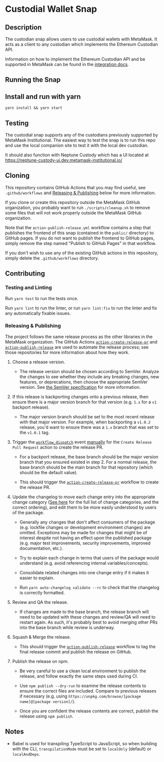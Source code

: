 # Custodial Wallet Snap

## Description

The custodian snap allows users to use custodial wallets with MetaMask. It acts as a client to any custodian which implements the Ethereum Custodian API.

Information on how to implement the Ethereum Custodian API and be supported in MetaMask can be found in the [integration docs](integration-docs/index.md).

## Running the Snap

## Install and run with yarn

```shell
yarn install && yarn start
```

## Testing

The custodial snap supports any of the custodians previously supported by MetaMask Institutional. The easiest way to test the snap is to run this repo and use the local companion site to test it with the local dev custodian.

It should also function with Neptune Custody which has a UI located at https://neptune-custody-ui.dev.metamask-institutional.io/

## Cloning

This repository contains GitHub Actions that you may find useful, see
`.github/workflows` and [Releasing &
Publishing](https://github.com/MetaMask/template-snap-monorepo/edit/main/README.md#releasing--publishing)
below for more information.

If you clone or create this repository outside the MetaMask GitHub
organization, you probably want to run `./scripts/cleanup.sh` to remove some
files that will not work properly outside the MetaMask GitHub organization.

Note that the `action-publish-release.yml` workflow contains a step that
publishes the frontend of this snap (contained in the `public/` directory) to
GitHub pages. If you do not want to publish the frontend to GitHub pages,
simply remove the step named "Publish to GitHub Pages" in that workflow.

If you don't wish to use any of the existing GitHub actions in this repository,
simply delete the `.github/workflows` directory.

## Contributing

### Testing and Linting

Run `yarn test` to run the tests once.

Run `yarn lint` to run the linter, or run `yarn lint:fix` to run the linter and
fix any automatically fixable issues.

### Releasing & Publishing

The project follows the same release process as the other libraries in the
MetaMask organization. The GitHub Actions
[`action-create-release-pr`](https://github.com/MetaMask/action-create-release-pr)
and
[`action-publish-release`](https://github.com/MetaMask/action-publish-release)
are used to automate the release process; see those repositories for more
information about how they work.

1. Choose a release version.

   - The release version should be chosen according to SemVer. Analyze the
     changes to see whether they include any breaking changes, new features, or
     deprecations, then choose the appropriate SemVer version. See [the SemVer
     specification](https://semver.org/) for more information.

2. If this release is backporting changes onto a previous release, then ensure
   there is a major version branch for that version (e.g. `1.x` for a `v1`
   backport release).

   - The major version branch should be set to the most recent release with
     that major version. For example, when backporting a `v1.0.2` release,
     you'd want to ensure there was a `1.x` branch that was set to the `v1.0.1`
     tag.

3. Trigger the
   [`workflow_dispatch`](https://docs.github.com/en/actions/reference/events-that-trigger-workflows#workflow_dispatch)
   event
   [manually](https://docs.github.com/en/actions/managing-workflow-runs/manually-running-a-workflow)
   for the `Create Release Pull Request` action to create the release PR.

   - For a backport release, the base branch should be the major version branch
     that you ensured existed in step 2. For a normal release, the base branch
     should be the main branch for that repository (which should be the default
     value).

   - This should trigger the
     [`action-create-release-pr`](https://github.com/MetaMask/action-create-release-pr)
     workflow to create the release PR.

4. Update the changelog to move each change entry into the appropriate change
   category ([See here](https://keepachangelog.com/en/1.0.0/#types) for the
   full list of change categories, and the correct ordering), and edit them to
   be more easily understood by users of the package.

   - Generally any changes that don't affect consumers of the package (e.g.
     lockfile changes or development environment changes) are omitted.
     Exceptions may be made for changes that might be of interest despite not
     having an effect upon the published package (e.g. major test improvements,
     security improvements, improved documentation, etc.).

   - Try to explain each change in terms that users of the package would
     understand (e.g. avoid referencing internal variables/concepts).

   - Consolidate related changes into one change entry if it makes it easier to
     explain.

   - Run `yarn auto-changelog validate --rc` to check that the changelog is
     correctly formatted.

5. Review and QA the release.

   - If changes are made to the base branch, the release branch will need to be
     updated with these changes and review/QA will need to restart again. As
     such, it's probably best to avoid merging other PRs into the base branch
     while review is underway.

6. Squash & Merge the release.

   - This should trigger the
     [`action-publish-release`](https://github.com/MetaMask/action-publish-release)
     workflow to tag the final release commit and publish the release on
     GitHub.

7. Publish the release on npm.

   - Be very careful to use a clean local environment to publish the release,
     and follow exactly the same steps used during CI.

   - Use `npm publish --dry-run` to examine the release contents to ensure the
     correct files are included. Compare to previous releases if necessary
     (e.g. using `https://unpkg.com/browse/[package name]@[package version]/`).

   - Once you are confident the release contents are correct, publish the
     release using `npm publish`.

## Notes

- Babel is used for transpiling TypeScript to JavaScript, so when building with
  the CLI, `transpilationMode` must be set to `localOnly` (default) or
  `localAndDeps`.

